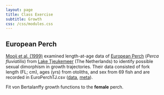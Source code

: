 ```yaml
---
layout: page
title: Class Exercise
subtitle: Growth
css: /css/modules.css
---
```


## European Perch
[Mooij et al. (1999)](http://www.tandfonline.com/doi/abs/10.1577/1548-8659%281999%29128%3C0483%3AAACOFG%3E2.0.CO%3B2) examined length-at-age data of [European Perch](https://en.wikipedia.org/wiki/European_perch) (*Perca fluviatilis*) from [Lake Tjeukemeer](http://wldb.ilec.or.jp/data/databook_html/eur/eur-01.html) (The Netherlands) to identify possible sexual dimorphism in growth trajectories. Their data consisted of fork length (FL; cm), ages (yrs) from otoliths, and sex from 69 fish and are recorded in EuroPerchTJ.csv ([data](https://raw.githubusercontent.com/droglenc/FSAdata/master/data-raw/EuroPerchTJ.csv), [meta](http://derekogle.com/fishR/data/data-html/EuroPerchTJ.html)).

Fit von Bertalanffy growth functions to the **female** perch.
